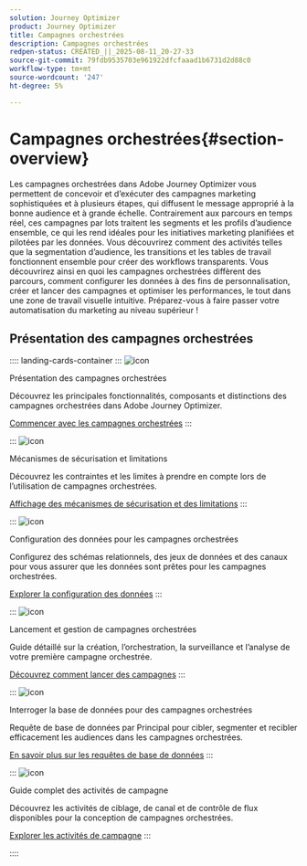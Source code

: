 ```yaml
---
solution: Journey Optimizer
product: Journey Optimizer
title: Campagnes orchestrées
description: Campagnes orchestrées
redpen-status: CREATED_||_2025-08-11_20-27-33
source-git-commit: 79fdb9535703e961922dfcfaaad1b6731d2d88c0
workflow-type: tm+mt
source-wordcount: '247'
ht-degree: 5%

---
```



# Campagnes orchestrées{#section-overview}

Les campagnes orchestrées dans Adobe Journey Optimizer vous permettent de concevoir et d’exécuter des campagnes marketing sophistiquées et à plusieurs étapes, qui diffusent le message approprié à la bonne audience et à grande échelle. Contrairement aux parcours en temps réel, ces campagnes par lots traitent les segments et les profils d’audience ensemble, ce qui les rend idéales pour les initiatives marketing planifiées et pilotées par les données. Vous découvrirez comment des activités telles que la segmentation d’audience, les transitions et les tables de travail fonctionnent ensemble pour créer des workflows transparents. Vous découvrirez ainsi en quoi les campagnes orchestrées diffèrent des parcours, comment configurer les données à des fins de personnalisation, créer et lancer des campagnes et optimiser les performances, le tout dans une zone de travail visuelle intuitive. Préparez-vous à faire passer votre automatisation du marketing au niveau supérieur !

## Présentation des campagnes orchestrées

:::: landing-cards-container
:::
![icon](https://cdn.experienceleague.adobe.com/icons/book.svg)

Présentation des campagnes orchestrées

Découvrez les principales fonctionnalités, composants et distinctions des campagnes orchestrées dans Adobe Journey Optimizer.

[Commencer avec les campagnes orchestrées](../using/orchestrated/gs-orchestrated-campaigns.md)
:::

:::
![icon](https://cdn.experienceleague.adobe.com/icons/shield-halved.svg)

Mécanismes de sécurisation et limitations

Découvrez les contraintes et les limites à prendre en compte lors de l’utilisation de campagnes orchestrées.

[Affichage des mécanismes de sécurisation et des limitations](../using/orchestrated/guardrails.md)
:::

:::
![icon](https://cdn.experienceleague.adobe.com/icons/gear.svg)

Configuration des données pour les campagnes orchestrées

Configurez des schémas relationnels, des jeux de données et des canaux pour vous assurer que les données sont prêtes pour les campagnes orchestrées.

[Explorer la configuration des données](data-configuration-landing-page.md)
:::

:::
![icon](https://cdn.experienceleague.adobe.com/icons/circle-play.svg)

Lancement et gestion de campagnes orchestrées

Guide détaillé sur la création, l’orchestration, la surveillance et l’analyse de votre première campagne orchestrée.

[Découvrez comment lancer des campagnes](launch-landing-page.md)
:::

:::
![icon](https://cdn.experienceleague.adobe.com/icons/code-branch.svg)

Interroger la base de données pour des campagnes orchestrées

Requête de base de données par Principal pour cibler, segmenter et recibler efficacement les audiences dans les campagnes orchestrées.

[En savoir plus sur les requêtes de base de données](query-database-landing-page.md)
:::

:::
![icon](https://cdn.experienceleague.adobe.com/icons/puzzle-piece.svg)

Guide complet des activités de campagne

Découvrez les activités de ciblage, de canal et de contrôle de flux disponibles pour la conception de campagnes orchestrées.

[Explorer les activités de campagne](design-campaigns-landing-page.md)
:::

::::
